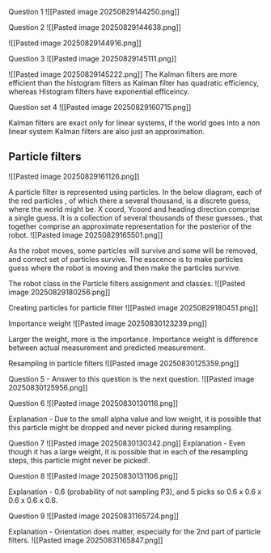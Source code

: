 Question 1
![[Pasted image 20250829144250.png]]


Question 2
![[Pasted image 20250829144638.png]]

![[Pasted image 20250829144916.png]]

Question 3
![[Pasted image 20250829145111.png]]

![[Pasted image 20250829145222.png]]
The Kalman filters are more efficient than the histogram filters as Kalman filter has quadratic efficiency, whereas Histogram filters have exponential efficeincy.

Question set 4
![[Pasted image 20250829160715.png]]

Kalman filters are exact only for linear systems, if the world goes into a non linear system Kalman filters are also just an approximation.

## Particle filters

![[Pasted image 20250829161126.png]]

A particle filter is represented using particles. In the below diagram, each of the red particles , of which there a several thousand, is a discrete guess, where the world might be. X coord, Ycoord and heading direction comprise a single guess. It is a collection of several thousands of these guesses., that together comprise an approximate representation for the posterior of the robot.
![[Pasted image 20250829165501.png]]

As the robot moves, some particles will survive and some will be removed, and correct set of particles survive. The esscence is to make particles guess where the robot is moving and then make the particles survive.

The robot class in the Particle filters assignment and classes.
![[Pasted image 20250829180256.png]]

Creating particles for particle filter
![[Pasted image 20250829180451.png]]


Importance weight
![[Pasted image 20250830123239.png]]

Larger the weight, more is the importance.  Importance weight is difference between actual measurement and predicted measurement.

Resampling in particle filters
![[Pasted image 20250830125359.png]]

Question 5 - Answer to this question is the next question.
![[Pasted image 20250830125956.png]]

Question 6
![[Pasted image 20250830130116.png]]

Explanation - Due to the small alpha value and low weight, it is possible that this particle might be dropped and never picked during resampling.

Question 7
![[Pasted image 20250830130342.png]]
Explanation - Even though it has a large weight, it is possible that in each of the resampling steps, this particle might never be picked!.

Question 8
![[Pasted image 20250830131106.png]]

Explanation - 0.6 (probability of not sampling P3), and 5 picks so 0.6 x 0.6 x 0.6 x 0.6 x 0.6.

Question 9
![[Pasted image 20250831165724.png]]

Explanation - Orientation does matter, especially for the 2nd part of particle filters.
![[Pasted image 20250831165847.png]]

